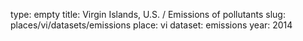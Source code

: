 type: empty
title: Virgin Islands, U.S. / Emissions of pollutants
slug: places/vi/datasets/emissions
place: vi
dataset: emissions
year: 2014
